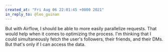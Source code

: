 ```yaml
---
created_at: "Fri Aug 06 22:01:45 +0000 2021"
in_reply_to: @leo_guinan
---
```


But with Airflow, I should be able to more easily parallelize requests. That would help when it comes to optimizing the process. I'm thinking that I could simultaneously fetch the user's followers, their friends, and their DMs. But that's only if I can access the data.
